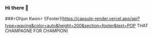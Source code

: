 ### Hi there 👋
###⚡Ohjun Kwon⚡
![Footer](https://capsule-render.vercel.app/api?type=waving&color=auto&height=200&section=footer&text=POP THAT CHAMPAGNE FOR CHAMPION)
<!--
**ohjunee/ohjunee** is a ✨ _special_ ✨ repository because its `README.md` (this file) appears on your GitHub profile.

Here are some ideas to get you started:

- 🔭 I’m currently working on ...
- 🌱 I’m currently learning ...
- 👯 I’m looking to collaborate on ...
- 🤔 I’m looking for help with ...
- 💬 Ask me about ...
- 📫 How to reach me: ...
- 😄 Pronouns: ...
- ⚡ Fun fact: ...
-->
